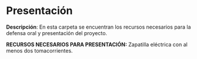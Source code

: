 # Presentación
**Descripción**: En esta carpeta se encuentran los recursos necesarios para la defensa oral y presentación del proyecto.

**RECURSOS NECESARIOS PARA PRESENTACIÓN:** Zapatilla eléctrica con al menos dos tomacorrientes.
